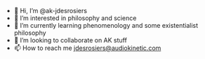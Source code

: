 - 👋 Hi, I’m @ak-jdesrosiers
- 👀 I’m interested in philosophy and science
- 🌱 I’m currently learning phenomenology and some existentialist philosophy
- 💞️ I’m looking to collaborate on AK stuff
- 📫 How to reach me jdesrosiers@audiokinetic.com

